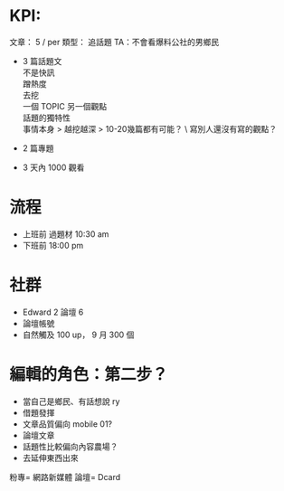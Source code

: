 # KPI:
文章： 5 / per
類型： 追話題
TA：不會看爆料公社的男鄉民

- 3 篇話題文 \
    不是快訊 \
    蹭熱度 \
    去挖 \
    一個 TOPIC 另一個觀點 \
    話題的獨特性 \
    事情本身 > 越挖越深 > 10-20幾篇都有可能？ \ 
    寫別人還沒有寫的觀點？

- 2 篇專題
- 3 天內 1000 觀看

# 流程
- 上班前 過題材 10:30 am
- 下班前 18:00 pm

# 社群
- Edward 2 論壇 6 
- 論壇帳號
- 自然觸及 100 up， 9 月 300 個


# 編輯的角色：第二步？
- 當自己是鄉民、有話想說 ry
- 借題發揮
- 文章品質偏向 mobile 01?
- 論壇文章
- 話題性比較偏向內容農場？
- 去延伸東西出來
  

粉專= 網路新媒體
論壇= Dcard

